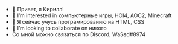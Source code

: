 - 👋 Привет, я Кирилл!
- 👀 I’m interested in  компьютерные игры, HOI4, AOC2, Minecraft
- 🌱  Я сейчас учусь  програмированию на HTML, CSS
- 💞️ I’m looking to collaborate on  никого
-  Со мной можно связаться по Discord,  WaSsd#8974
<!---
KIriiiL/KIriiiL is a ✨ special ✨ repository because its `README.md` (this file) appears on your GitHub profile.
You can click the Preview link to take a look at your changes.
--->
